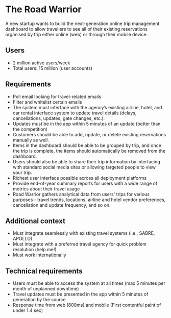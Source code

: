 # The Road Warrior
A new startup wants to build the next-generation online trip management dashboard to allow travellers to see all of their existing reservations organised by trip either online (web) or through their mobile device.

## Users
- 2 million active users/week
- Total users: 15 million (user accounts)

## Requirements
- Poll email looking for travel-related emails
- Filter and whitelist certain emails
- The system must interface with the agency’s existing airline, hotel, and car rental interface system to update travel details (delays, cancellations, updates, gate changes, etc.).
- Updates must be in the app within 5 minutes of an update (better than the competition)
- Customers should be able to add, update, or delete existing reservations manually as well.
- Items in the dashboard should be able to be grouped by trip, and once the trip is complete, the items should automatically be removed from the dashboard.
- Users should also be able to share their trip information by interfacing with standard social media sites or allowing targeted people to view your trip.
- Richest user interface possible across all deployment platforms
- Provide end-of-year summary reports for users with a wide range of metrics about their travel usage
- Road Warrior gathers analytical data from users' trips for various purposes - travel trends, locations, airline and hotel vendor preferences, cancellation and update frequency, and so on.

## Additional context
- Must integrate seamlessly with existing travel systems (i.e., SABRE, APOLLO)
- Must integrate with a preferred travel agency for quick problem resolution (help me!)
- Must work internationally

## Technical requirements
- Users must be able to access the system at all times (max 5 minutes per month of unplanned downtime)
- Travel updates must be presented in the app within 5 minutes of generation by the source
- Response time from web (800ms) and mobile (First contentful paint of under 1.4 sec)

